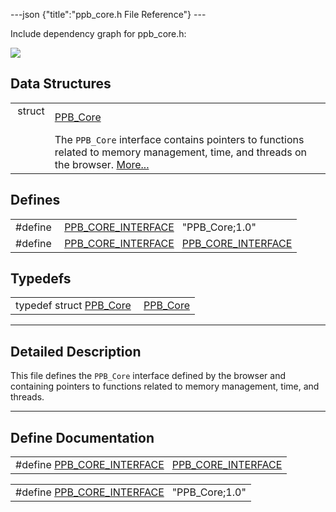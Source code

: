 ---json {"title":"ppb_core.h File Reference"} ---

Include dependency graph for ppb_core.h:

![](/docs/native-client/pepper_beta/c/ppb__core_8h__incl.png)

## Data Structures

<table><tbody><tr class="odd"><td style="text-align: right;">struct  </td><td><a href="/docs/native-client/pepper_beta/c/struct_p_p_b___core__1__0/" class="el">PPB_Core</a></td></tr><tr class="even"><td style="text-align: right;"> </td><td>The <code>PPB_Core</code> interface contains pointers to functions related to memory management, time, and threads on the browser. <a href="/docs/native-client/pepper_beta/c/struct_p_p_b___core__1__0#details">More...</a><br />
</td></tr></tbody></table>

## Defines

<table><tbody><tr class="odd"><td style="text-align: right;">#define </td><td><a href="/docs/native-client/pepper_beta/c/ppb__core_8h#acdd54c61a74a494eedba88bff5fef3e5" class="el">PPB_CORE_INTERFACE</a>   "PPB_Core;1.0"</td></tr><tr class="even"><td style="text-align: right;">#define </td><td><a href="/docs/native-client/pepper_beta/c/ppb__core_8h#ab634737b105d529729cc926ee6dee212" class="el">PPB_CORE_INTERFACE</a>   <a href="/docs/native-client/pepper_beta/c/ppb__core_8h#acdd54c61a74a494eedba88bff5fef3e5" class="el">PPB_CORE_INTERFACE</a></td></tr></tbody></table>

## Typedefs

<table><tbody><tr class="odd"><td style="text-align: right;">typedef struct <a href="/docs/native-client/pepper_beta/c/struct_p_p_b___core__1__0/" class="el">PPB_Core</a> </td><td><a href="/docs/native-client/pepper_beta/c/group___interfaces#ga34a986157c49afcad3537479bc5361e9" class="el">PPB_Core</a></td></tr></tbody></table>

---

<span id="details" class="anchor" style="margin: 0;"></span>

## Detailed Description

This file defines the `PPB_Core` interface defined by the browser and containing pointers to functions related to memory management, time, and threads.

---

## Define Documentation

<span id="ab634737b105d529729cc926ee6dee212" class="anchor" style="margin: 0;"></span>

<table><tbody><tr class="odd"><td>#define <a href="/docs/native-client/pepper_beta/c/ppb__core_8h#ab634737b105d529729cc926ee6dee212" class="el">PPB_CORE_INTERFACE</a>   <a href="/docs/native-client/pepper_beta/c/ppb__core_8h#acdd54c61a74a494eedba88bff5fef3e5" class="el">PPB_CORE_INTERFACE</a></td></tr></tbody></table>

<span id="acdd54c61a74a494eedba88bff5fef3e5" class="anchor" style="margin: 0;"></span>

<table><tbody><tr class="odd"><td>#define <a href="/docs/native-client/pepper_beta/c/ppb__core_8h#acdd54c61a74a494eedba88bff5fef3e5" class="el">PPB_CORE_INTERFACE</a>   "PPB_Core;1.0"</td></tr></tbody></table>

